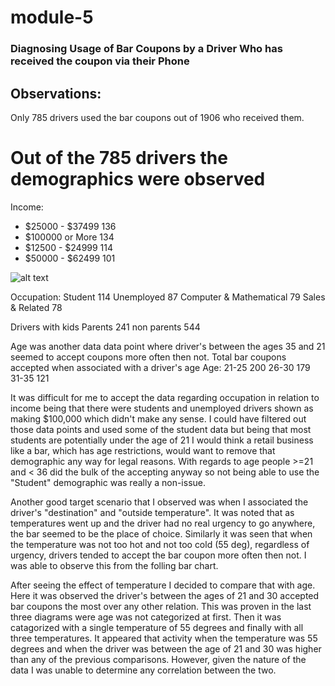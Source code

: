 # module-5
### Diagnosing Usage of Bar Coupons by a Driver Who has received the coupon via their Phone

## Observations:

Only 785 drivers used the bar coupons out of 1906 who received them.
# Out of the 785 drivers the demographics were observed
Income: 
- $25000 - $37499     136
- $100000 or More     134
- $12500 - $24999     114
- $50000 - $62499     101

![alt text](https://github.com/codemonkey1101/module-5/blob/main/image.jpg?raw=true)


Occupation:
Student                                      114
Unemployed                                    87
Computer & Mathematical                       79
Sales & Related                               78

Drivers with kids
Parents       241
non parents   544 

Age was another data data point where driver's between the ages 35 and 21 seemed to accept coupons more often then not.
Total bar coupons accepted when associated with a driver's age
Age:
21-25    200
26-30    179
31-35    121

 
It was difficult for me to accept the data regarding occupation in relation to income being that there were students and unemployed drivers shown as making $100,000 which didn't make any sense.  I could have filtered out those data points and used some of the student data but being that most students are potentially under the age of 21 I would think a retail business like a bar, which has age restrictions, would want to remove that demographic any way for legal reasons.  With regards to age people >=21 and < 36 did the bulk of the accepting anyway so not being able to use the "Student" demographic was really a non-issue.

Another good target scenario that I observed was when I associated the driver's "destination" and "outside temperature".  It was noted that as temperatures went up and the driver had no real urgency to go anywhere, the bar seemed to be the place of choice.  Similarly it was seen that when the temperature was not too hot and not too cold (55 deg), regardless of urgency, drivers tended to accept the bar coupon more often then not.  I was able to observe this from the folling bar chart.




After seeing the effect of temperature I decided to compare that with age.  Here it was observed the driver's between the ages of 21 and 30 accepted bar coupons the most over any other relation.  This was proven in the last three diagrams were age was not categorized at first.  Then it was catagorized with a single temperature of 55 degrees and finally with all three temperatures.  It appeared that activity when the temperature was 55 degrees and when the driver was between the age of 21 and 30 was higher than any of the previous comparisons.  However, given the nature of the data I was unable to determine any correlation between the two.
